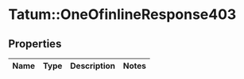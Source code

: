 # Tatum::OneOfinlineResponse403

## Properties
Name | Type | Description | Notes
------------ | ------------- | ------------- | -------------


